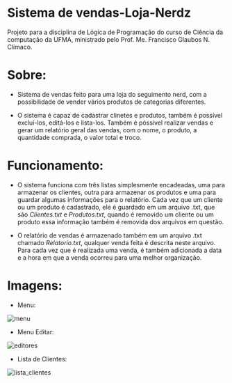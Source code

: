 # Sistema de vendas-Loja-Nerdz
Projeto para a disciplina de Lógica de Programação do curso de Ciência da computação da UFMA, ministrado pelo Prof. Me. Francisco Glaubos N. Clímaco.

# Sobre:
* Sistema de vendas feito para uma loja do seguimento nerd, com a possibilidade de vender vários produtos de categorias diferentes. 

* O sistema é capaz de cadastrar clinetes e produtos, também é possível excluí-los, editá-los e lista-los. Também é póssível realizar vendas e gerar um relatório geral das vendas, com o nome, o produto, a quantidade comprada, o valor total e troco.

# Funcionamento:
* O sistema funciona com três listas simplesmente encadeadas, uma para armazenar os clientes, outra para armazenar os produtos e uma para guardar algumas informações para o relatório. Cada vez que um cliente ou um produto é cadastrado, ele é guardado em um arquivo .txt, que são *Clientes.txt* e *Produtos.txt*, quando é removido um cliente ou um produto essa informação também é removida dos arquivos em questão.

* O relatório de vendas é armazenado também em um arquivo .txt chamado *Relatorio.txt*, qualquer venda feita é descrita neste arquivo. Para cada vez que é realizada uma venda, é também adicionada a data e a hora em que a venda ocorreu para uma melhor organização.


# Imagens:
* Menu:

![menu](https://user-images.githubusercontent.com/39394109/49773376-9ef3ae80-fccf-11e8-8366-81315f047f66.jpg)

* Menu Editar:

![editores](https://user-images.githubusercontent.com/39394109/49774260-eb8cb900-fcd2-11e8-8bc0-33602f7ca56f.jpg)

* Lista de Clientes:


![lista_clientes](https://user-images.githubusercontent.com/39394109/49774401-7077d280-fcd3-11e8-9360-7f65b61a9c6a.jpg)









